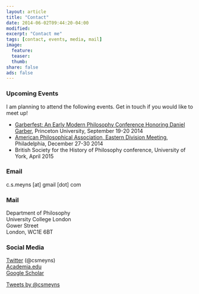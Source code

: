 ```yaml
---
layout: article
title: "Contact"
date: 2014-06-02T09:44:20-04:00
modified:
excerpt: "Contact me"
tags: [contact, events, media, mail]
image:
  feature: 
  teaser:
  thumb:
share: false
ads: false
---
```


### Upcoming Events

I am planning to attend the following events. Get in touch if you would like to meet up!

- [Garberfest: An Early Modern Philosophy Conference Honoring Daniel Garber](https://philosophy.princeton.edu/content/garberfest-early-modern-philosophy-conference-honoring-daniel-garber), Princeton University, September 19-20 2014
- [American Philosophical Association, Eastern Division Meeting](http://www.apaonline.org/events/event_details.asp?id=322573), Philadelphia, December 27-30 2014
- British Society for the History of Philosophy conference, University of York, April 2015

### Email

c.s.meyns [at] gmail [dot] com

### Mail

Department of Philosophy  
University College London  
Gower Street  
London, WC1E 6BT

### Social Media

[Twitter](https://twitter.com/csmeyns) (@csmeyns)  
[Academia.edu](http://ucl.academia.edu/CSMeyns)  
[Google Scholar](http://scholar.google.com/citations?user=KuAxKHEAAAAJ&hl=en)  

<a class="twitter-timeline" href="https://twitter.com/csmeyns" data-widget-id="480670887591411712">Tweets by @csmeyns</a>
<script>!function(d,s,id){var js,fjs=d.getElementsByTagName(s)[0],p=/^http:/.test(d.location)?'http':'https';if(!d.getElementById(id)){js=d.createElement(s);js.id=id;js.src=p+"://platform.twitter.com/widgets.js";fjs.parentNode.insertBefore(js,fjs);}}(document,"script","twitter-wjs");</script>

